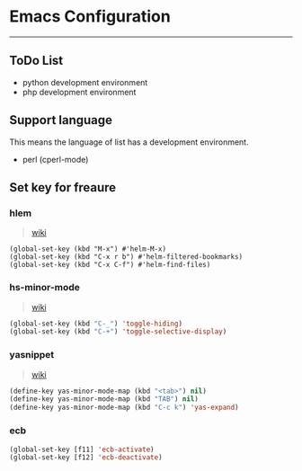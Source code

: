 # Emacs Configuration

---

## ToDo List
- python development environment
- php development environment

## Support language
This means the language of list has a development environment.
- perl (cperl-mode)

## Set key for freaure

### hlem
>[wiki](https://github.com/emacs-helm/helm/wiki)
```lsip
(global-set-key (kbd "M-x") #'helm-M-x)
(global-set-key (kbd "C-x r b") #'helm-filtered-bookmarks)
(global-set-key (kbd "C-x C-f") #'helm-find-files)
```

### hs-minor-mode
>[wiki](https://www.emacswiki.org/emacs/HideShow)
```lisp
(global-set-key (kbd "C-_") 'toggle-hiding)
(global-set-key (kbd "C-+") 'toggle-selective-display)
```

### yasnippet
>[wiki](https://www.emacswiki.org/emacs/yasnippet)
```lisp
(define-key yas-minor-mode-map (kbd "<tab>") nil)
(define-key yas-minor-mode-map (kbd "TAB") nil)
(define-key yas-minor-mode-map (kbd "C-c k") 'yas-expand)
```
### ecb
```lisp
(global-set-key [f11] 'ecb-activate)
(global-set-key [f12] 'ecb-deactivate)
```